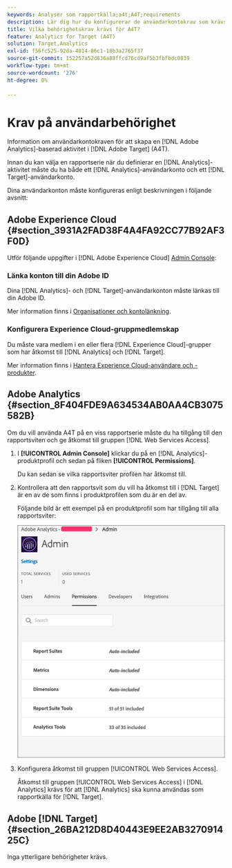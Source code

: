 ```yaml
---
keywords: Analyser som rapportkälla;a4t;A4T;requirements
description: Lär dig hur du konfigurerar de användarkontokrav som krävs för att skapa en Adobe Analytics-baserad aktivitet i Adobe [!DNL Target] med Analytics for [!DNL Target] (A4T).
title: Vilka behörighetskrav krävs för A4T?
feature: Analytics for Target (A4T)
solution: Target,Analytics
exl-id: f56fc525-92da-4814-86c1-18b3a2765f37
source-git-commit: 152257a52d836a88ffcd76cd9af5b3fbfbdc0839
workflow-type: tm+mt
source-wordcount: '276'
ht-degree: 0%

---
```


# Krav på användarbehörighet

Information om användarkontokraven för att skapa en [!DNL Adobe Analytics]-baserad aktivitet i [!DNL Adobe Target] (A4T).

Innan du kan välja en rapportserie när du definierar en [!DNL Analytics]-aktivitet måste du ha både ett [!DNL Analytics]-användarkonto och ett [!DNL Target]-användarkonto.

Dina användarkonton måste konfigureras enligt beskrivningen i följande avsnitt:

## Adobe Experience Cloud {#section_3931A2FAD38F4A4FA92CC77B92AF3F0D}

Utför följande uppgifter i [!DNL Adobe Experience Cloud] [Admin Console](https://adminconsole.adobe.com):

### Länka konton till din Adobe ID

Dina [!DNL Analytics]- och [!DNL Target]-användarkonton måste länkas till din Adobe ID.

Mer information finns i [Organisationer och kontolänkning](https://experienceleague.adobe.com/docs/core-services/interface/administration/organizations.html?lang=en).

### Konfigurera Experience Cloud-gruppmedlemskap

Du måste vara medlem i en eller flera [!DNL Experience Cloud]-grupper som har åtkomst till [!DNL Analytics] och [!DNL Target].

Mer information finns i [Hantera Experience Cloud-användare och -produkter](https://experienceleague.adobe.com/docs/core-services/interface/manage-users-and-products/admin-getting-started.html).

## Adobe Analytics {#section_8F404FDE9A634534AB0AA4CB3075582B}

Om du vill använda A4T på en viss rapportserie måste du ha tillgång till den rapportsviten och ge åtkomst till gruppen [!DNL Web Services Access].

1. I **[!UICONTROL Admin Console]** klickar du på en [!DNL Analytics]-produktprofil och sedan på fliken **[!UICONTROL Permissions]**.

   Du kan sedan se vilka rapportsviter profilen har åtkomst till.

1. Kontrollera att den rapportsvit som du vill ha åtkomst till i [!DNL Target] är en av de som finns i produktprofilen som du är en del av.

   Följande bild är ett exempel på en produktprofil som har tillgång till alla rapportsviter:

   ![Admin Console Permission tab](/help/main/c-integrating-target-with-mac/a4t/assets/permissions-tab.png)

1. Konfigurera åtkomst till gruppen [!UICONTROL Web Services Access].

   Åtkomst till gruppen [!UICONTROL Web Services Access] i [!DNL Analytics] krävs för att [!DNL Analytics] ska kunna användas som rapportkälla för [!DNL Target].


## Adobe [!DNL Target] {#section_26BA212D8D40443E9EE2AB327091425C}

Inga ytterligare behörigheter krävs.
